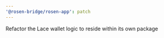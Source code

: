 ```yaml
---
'@rosen-bridge/rosen-app': patch
---
```


Refactor the Lace wallet logic to reside within its own package

